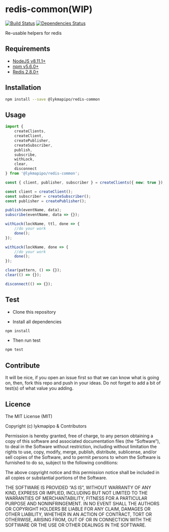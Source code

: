 # redis-common(WIP)

[![Build Status](https://travis-ci.org/lykmapipo/redis-common.svg?branch=master)](https://travis-ci.org/lykmapipo/redis-common)
[![Dependencies Status](https://david-dm.org/lykmapipo/redis-common.svg?style=flat-square)](https://david-dm.org/lykmapipo/redis-common)

Re-usable helpers for redis

## Requirements

- [NodeJS v8.11.1+](https://nodejs.org)
- [npm v5.6.0+](https://www.npmjs.com/)
- [Redis 2.8.0+](http://redis.io/)

## Installation

```sh
npm install --save @lykmapipo/redis-common
```

## Usage

```js
import {
    createClients,
    createClient,
    createPublisher,
    createSubscriber,
    publish,
    subscribe,
    withLock,
    clear,
    disconnect
} from '@lykmapipo/redis-common';

const { client, publisher, subscriber } = createClients({ new: true });

const client = createClient();
const subscriber = createSubscriber();
const publisher = createPublisher();

publish(eventName, data);
subscribe(eventName, data => {});

withLock(lockName, ttl, done => {
    //do your work
    done();
});

withLock(lockName, done => {
    //do your work
    done();
});

clear(pattern, () => {});
clear(() => {});

disconnect(() => {});
```

## Test

- Clone this repository

- Install all dependencies

```sh
npm install
```

- Then run test

```sh
npm test
```

## Contribute

It will be nice, if you open an issue first so that we can know what is going on, then, fork this repo and push in your ideas. Do not forget to add a bit of test(s) of what value you adding.

## Licence

The MIT License (MIT)

Copyright (c) lykmapipo & Contributors

Permission is hereby granted, free of charge, to any person obtaining a copy of this software and associated documentation files (the “Software”), to deal in the Software without restriction, including without limitation the rights to use, copy, modify, merge, publish, distribute, sublicense, and/or sell copies of the Software, and to permit persons to whom the Software is furnished to do so, subject to the following conditions:

The above copyright notice and this permission notice shall be included in all copies or substantial portions of the Software.

THE SOFTWARE IS PROVIDED “AS IS”, WITHOUT WARRANTY OF ANY KIND, EXPRESS OR IMPLIED, INCLUDING BUT NOT LIMITED TO THE WARRANTIES OF MERCHANTABILITY, FITNESS FOR A PARTICULAR PURPOSE AND NONINFRINGEMENT. IN NO EVENT SHALL THE AUTHORS OR COPYRIGHT HOLDERS BE LIABLE FOR ANY CLAIM, DAMAGES OR OTHER LIABILITY, WHETHER IN AN ACTION OF CONTRACT, TORT OR OTHERWISE, ARISING FROM, OUT OF OR IN CONNECTION WITH THE SOFTWARE OR THE USE OR OTHER DEALINGS IN THE SOFTWARE.
